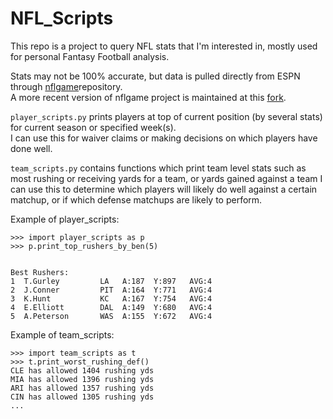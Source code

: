 # NFL_Scripts

This repo is a project to query NFL stats that I'm interested in, mostly used for personal Fantasy Football analysis.

Stats may not be 100% accurate, but data is pulled directly from ESPN through [nflgame](https://github.com/BurntSushi/nflgame)repository.
<br />A more recent version of nflgame project is maintained at this [fork](https://github.com/derek-adair/nflgame).

`player_scripts.py` prints players at top of current position (by several stats) for current season or specified week(s).
<br />I can use this for waiver claims or making decisions on which players have done well.

`team_scripts.py` contains functions which print team level stats such as most rushing or receiving yards for a team, or yards gained against a team
I can use this to determine which players will likely do well against a certain matchup, or if which defense matchups are likely to perform.

Example of player_scripts:
```
>>> import player_scripts as p
>>> p.print_top_rushers_by_ben(5)


Best Rushers:
1  T.Gurley         LA   A:187  Y:897   AVG:4
2  J.Conner         PIT  A:164  Y:771   AVG:4
3  K.Hunt           KC   A:167  Y:754   AVG:4
4  E.Elliott        DAL  A:149  Y:680   AVG:4
5  A.Peterson       WAS  A:155  Y:672   AVG:4
```


Example of team_scripts:

```
>>> import team_scripts as t
>>> t.print_worst_rushing_def()
CLE has allowed 1404 rushing yds
MIA has allowed 1396 rushing yds
ARI has allowed 1357 rushing yds
CIN has allowed 1305 rushing yds
...
```
